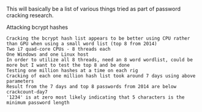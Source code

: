 This will basically be a list of various things tried as part of password cracking research.

Attacking bcrypt hashes

    Cracking the bcrypt hash list appears to be better using CPU rather than GPU when using a small word list (top 8 from 2014)
    Two i7 quad-core CPUs - 8 threads each
    One Windows and one Linux host
    In order to utilize all 8 threads, need an 8 word wordlist, could be more but I want to test the top 8 and be done
    Testing one million hashes at a time on each rig
    Cracking of each one million hash list took around 7 days using above parameters
    Result from the 7 days and top 8 passwords from 2014 are below
    crackcount-day7
    '1234' is at zero most likely indicating that 5 characters is the minimum password length

